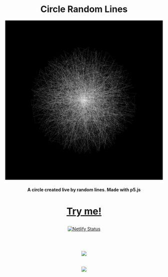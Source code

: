 <div align=center>
  <h1>Circle Random Lines</h1>
  <img src="./screenshots/circle-random-lines-screenshot.png">
  <h4>A circle created live by random lines. Made with p5.js</h4>
  

  
  <h3 style="font-size: 30px"><a href="https://circle-random-lines.netlify.app/" target="_blank">Try me!</a></h3>
  
  [![Netlify Status](https://api.netlify.com/api/v1/badges/167fe081-b318-4922-b30b-3a7f76724456/deploy-status)](https://app.netlify.com/sites/circle-random-lines/deploys)

  
</div>


[//]: # (Free Software)
<div align="center">
  <br>
  <br>

  <a href="https://github.com/michaelkolesidis/made-with-linux" target="_blank"><img src="https://upload.wikimedia.org/wikipedia/commons/thumb/f/f9/Made_with_Linux.png/240px-Made_with_Linux.png"></a>
</div>
<br>                                                      
<div align="center">
  <a href="https://endsoftwarepatents.org/innovating-without-patents"><img style="height: 90px;" src="https://static.fsf.org/nosvn/esp/logos/innovating-without-patents.svg"></a>
</div>
